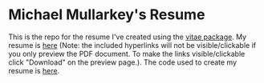 # Michael Mullarkey's Resume

This is the repo for the resume I've created using the [vitae package](https://github.com/mitchelloharawild/vitae). My resume is [here](https://github.com/mcmullarkey/resume/blob/main/resume_markdown/resume_markdown.pdf) (Note: the included hyperlinks will not be visible/clickable if you only preview the PDF document. To make the links visible/clickable click "Download" on the preview page.). The code used to create my resume is [here](https://github.com/mcmullarkey/resume/blob/main/resume_markdown/resume_markdown.Rmd).